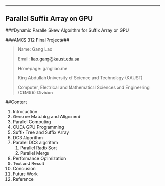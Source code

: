 ----------------------------
Parallel Suffix Array on GPU
----------------------------

###Dynamic Parallel Skew Algorithm for Suffix Array on GPU

###AMCS 312 Final Project###

>Name: Gang Liao
>
>Email: liao.gang@kaust.edu.sa
>
>Homepage: gangliao.me
>
>King Abdullah University of Science and Technology (KAUST)
>
>Computer, Electrical and Mathematical Sciences and Engineering (CEMSE) Division

##Content

1. Introduction
2. Genome Matching and Alignment
3. Parallel Computing
4. CUDA GPU Programming
5. Suffix Tree and Suffix Array
6. DC3 Algorithm
7. Parallel DC3 algorithm
    1. Parallel Radix Sort
    2. Parallel Merge
8. Performance Optimization
9. Test and Result
10. Conclusion 
11. Future Work
12. Reference



